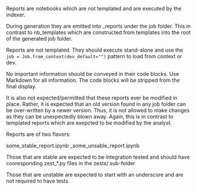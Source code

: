 Reports are notebooks which are not templated
and are executed by the indexer.

During generation they are emitted into _reports
under the job folder. This in contrast to nb_templates
which are constructed from templates into the root
of the generated job folder.

Reports are not templated. They should execute stand-alone
and use the `job = Job.from_context(dev_default="")`
pattern to load from context or dev.

No important information should be conveyed in their
code blocks. Use Markdown for all information.
The code blocks will be stripped from the final display.

It is also not expected/permitted that these reports
ever be modified in place. Rather, it is expected that
an old version found in any job folder can be over-written
by a newer version. Thus, it is not allowed to make changes
as they can be unexpectedly blown away. Again, this is in
contrast to templated reports which are exepcted to be
modified by the analyst.

Reports are of two flavors:

some_stable_report.ipynb
_some_unsable_report.ipynb

Those that are stable are expected to be integration
tested and should have cooresponding zest_*.py files
in the zests/ sub-folder

Those that are unstable are expected to start with an
underscore and are not required to have tests.


